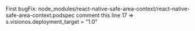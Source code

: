 First bugFix: 
  node_modules/react-native-safe-area-context/react-native-safe-area-context.podspec
  comment this line 17 => s.visionos.deployment_target = "1.0"
